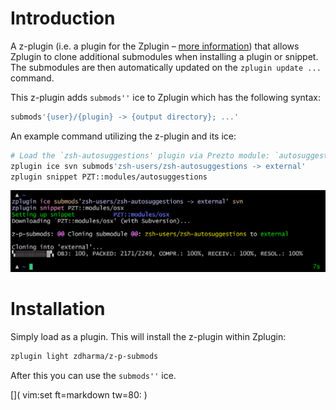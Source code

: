 # Introduction

A z-plugin (i.e. a plugin for the Zplugin – [more information](../Z-PLUGINS/))
that allows Zplugin to clone additional submodules when installing a plugin or
snippet.  The submodules are then automatically updated on the `zplugin update
...` command.

This z-plugin adds `submods''` ice to Zplugin which has the following syntax:

```zsh
submods'{user}/{plugin} -> {output directory}; ...'
```

An example command utilizing the z-plugin and its ice:

```zsh
# Load the `zsh-autosuggestions' plugin via Prezto module: `autosuggestions'
zplugin ice svn submods'zsh-users/zsh-autosuggestions -> external'
zplugin snippet PZT::modules/autosuggestions
```

![screenshot](img/z-p-submods.png)

# Installation

Simply load as a plugin. This will install the z-plugin within Zplugin:

```zsh
zplugin light zdharma/z-p-submods
```

After this you can use the `submods''` ice.

[]( vim:set ft=markdown tw=80: )
